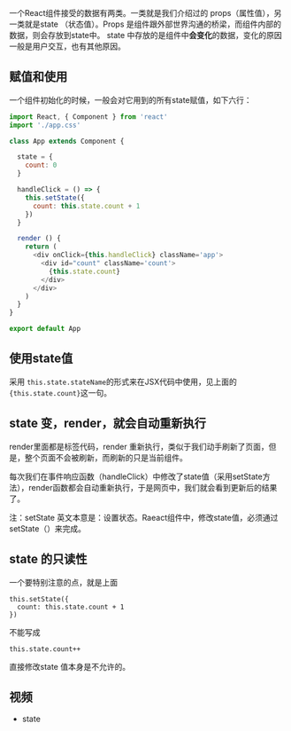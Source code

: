 一个React组件接受的数据有两类。一类就是我们介绍过的 props（属性值），另一类就是state （状态值）。Props 是组件跟外部世界沟通的桥梁，而组件内部的数据，则会存放到state中。
state 中存放的是组件中**会变化**的数据，变化的原因一般是用户交互，也有其他原因。

## 赋值和使用

一个组件初始化的时候，一般会对它用到的所有state赋值，如下六行：

```js
import React, { Component } from 'react'
import './app.css'

class App extends Component {

  state = {
    count: 0
  }

  handleClick = () => {
    this.setState({
      count: this.state.count + 1
    })
  }

  render () {
    return (
      <div onClick={this.handleClick} className='app'>
        <div id="count" className='count'>
          {this.state.count}
        </div>
      </div>
    )
  }
}

export default App
```

## 使用state值

采用 ```this.state.stateName```的形式来在JSX代码中使用，见上面的```{this.state.count}```这一句。

## state 变，render，就会自动重新执行

render里面都是标签代码，render 重新执行，类似于我们动手刷新了页面，但是，整个页面不会被刷新，而刷新的只是当前组件。

每次我们在事件响应函数（handleClick）中修改了state值（采用setState方法），render函数都会自动重新执行，于是网页中，我们就会看到更新后的结果了。

注：setState 英文本意是：设置状态。Raeact组件中，修改state值，必须通过setState（）来完成。

## state 的只读性

一个要特别注意的点，就是上面

```
this.setState({
  count: this.state.count + 1
})
```
不能写成

```
this.state.count++
```

直接修改state 值本身是不允许的。

## 视频

* state
